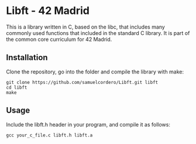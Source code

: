 # Libft - 42 Madrid
This is a library written in C, based on the libc, that includes many commonly used functions that included in the standard C library. It is part of the common core curriculum for 42 Madrid.

## Installation
Clone the repository, go into the folder and compile the library with make:

```
git clone https://github.com/samuelcordero/Libft.git libft
cd libft
make
```

## Usage

Include the libft.h header in your program, and compile it as follows:

```
gcc your_c_file.c libft.h libft.a
```
